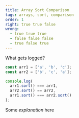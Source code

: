 ```yaml
---
title: Array Sort Comparison
tags: arrays, sort, comparison
order: 1
right: true true false
wrong:
  - true true true
  - false false false
  - true false true
---
```


What gets logged?

```javascript
const arr1 = ['a', 'b', 'c'];
const arr2 = ['b', 'c', 'a'];

console.log(
  arr1.sort() === arr1,
  arr2.sort() == arr2,
  arr1.sort() === arr2.sort()
);
```

<!-- explanation -->

Some _explanation_ here
